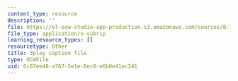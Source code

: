```yaml
---
content_type: resource
description: ''
file: https://ol-ocw-studio-app-production.s3.amazonaws.com/courses/8-701-introduction-to-nuclear-and-particle-physics-fall-2020/6c07ee48a7675e1e8ec8e6b0e41ec241_IgqwfvODZIE.vtt
file_type: application/x-subrip
learning_resource_types: []
resourcetype: Other
title: 3play caption file
type: OCWFile
uid: 6c07ee48-a767-5e1e-8ec8-e6b0e41ec241
---
```

